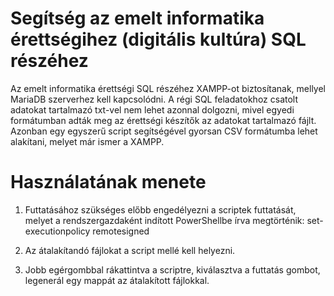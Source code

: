 # Segítség az emelt informatika érettségihez (digitális kultúra) SQL részéhez

Az emelt informatika érettségi SQL részéhez XAMPP-ot biztosítanak, mellyel MariaDB szerverhez kell kapcsolódni. A régi SQL feladatokhoz csatolt adatokat tartalmazó txt-vel nem lehet azonnal dolgozni, mivel egyedi formátumban adták meg az érettségi készítők az adatokat tartalmazó fájlt. Azonban egy egyszerű script segítségével gyorsan CSV formátumba lehet alakítani, melyet már ismer a XAMPP.


# Használatának menete

1. Futtatásához szükséges előbb engedélyezni a scriptek futtatását, melyet a rendszergazdaként indított PowerShellbe írva megtörténik: set-executionpolicy remotesigned

2. Az átalakítandó fájlokat a script mellé kell helyezni.

3. Jobb egérgombbal rákattintva a scriptre, kiválasztva a futtatás gombot, legenerál egy mappát az átalakított fájlokkal.